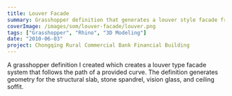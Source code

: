 ```yaml
---
title: Louver Facade
summary: Grasshopper definition that generates a louver style facade from an input curve
coverImage: /images/som/louver-facade/louver.png
tags: ["Grasshopper", "Rhino", "3D Modeling"]
date: "2010-06-03"
project: Chongqing Rural Commercial Bank Financial Building
---
```


A grasshopper definition I created which creates a louver type facade system that follows the path of a provided curve. The definition generates geometry for the structural slab, stone spandrel, vision glass, and ceiling soffit.
